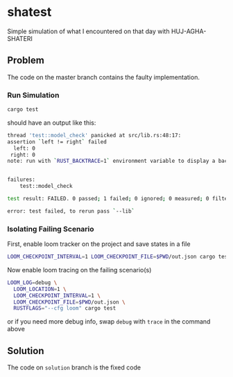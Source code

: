 # shatest
Simple simulation of what I encountered on that day with HUJ-AGHA-SHATERI

## Problem
The code on the master branch contains the faulty implementation.

### Run Simulation
```bash 
cargo test
```
should have an output like this:
```bash
thread 'test::model_check' panicked at src/lib.rs:48:17:
assertion `left != right` failed
  left: 0
 right: 0
note: run with `RUST_BACKTRACE=1` environment variable to display a backtrace


failures:
    test::model_check

test result: FAILED. 0 passed; 1 failed; 0 ignored; 0 measured; 0 filtered out; finished in 0.05s

error: test failed, to rerun pass `--lib`

```
### Isolating Failing Scenario
First, enable loom tracker on the project and save states in a file
```bash
LOOM_CHECKPOINT_INTERVAL=1 LOOM_CHECKPOINT_FILE=$PWD/out.json cargo test
```
Now enable loom tracing on the failing scenario(s)
```bash 
LOOM_LOG=debug \
  LOOM_LOCATION=1 \
  LOOM_CHECKPOINT_INTERVAL=1 \
  LOOM_CHECKPOINT_FILE=$PWD/out.json \
  RUSTFLAGS="--cfg loom" cargo test
```
or if you need more debug info, swap `debug` with `trace` in the command above

## Solution
The code on `solution` branch is the fixed code
